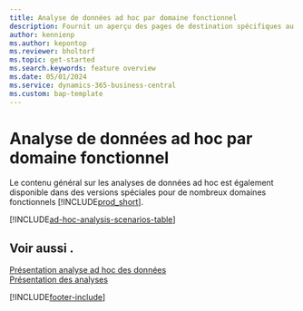 ```yaml
---
title: Analyse de données ad hoc par domaine fonctionnel
description: Fournit un aperçu des pages de destination spécifiques au domaine fonctionnel pour l’analyse de données ad hoc dans Business Central.
author: kennienp
ms.author: kepontop
ms.reviewer: bholtorf
ms.topic: get-started
ms.search.keywords: feature overview
ms.date: 05/01/2024
ms.service: dynamics-365-business-central
ms.custom: bap-template
---
```


# Analyse de données ad hoc par domaine fonctionnel

Le contenu général sur les analyses de données ad hoc est également disponible dans des versions spéciales pour de nombreux domaines fonctionnels [!INCLUDE[prod_short](includes/prod_short.md)]. 

[!INCLUDE[ad-hoc-analysis-scenarios-table](includes/ad-hoc-analysis-scenarios-table.md)]


## Voir aussi .

[Présentation analyse ad hoc des données](reports-adhoc-analysis.md)   
[Présentation des analyses](reports-bi-reporting.md)  

[!INCLUDE[footer-include](includes/footer-banner.md)]
